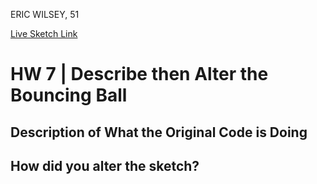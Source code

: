 ERIC WILSEY, 51

[Live Sketch Link](https://ewilsey.github.io/120-work/hw-7/)


# HW 7 | Describe then Alter the Bouncing Ball

## Description of What the Original Code is Doing

<!--

Description of original code.

The original code is painting an algorithmic sketch with a bouncing ball
acting as a continuous paint brush stroke, while remaining in the confines of
the canvas.  

Why is it working the way it is?

The closer you click to 0,0 the slower the ball moves -
creating a thicker more solid line, the further away you click from 0,0 the
faster the ball moves - creating a trailing effect. You can exploit this
feature to alter the painting while having minimum impact on the  direction of
the ball.

What does each line do?

Lines 3 thru 10 creates the 'ball' variable and establishes its parameters.
Lines 12 thru 15 establish the setup function and creates a canvas w/ white bg.
Line 19 draw function starts.
Lines 21 and 22 creates 'Boolean Statements'.
Lines 25 thru 30 are the 'If Statements'.
Line 32 fill object white.
line 33 create object ellipse.
line 34 end draw function.
line 36 establish mouse press function.
line 37 and 38 maps mouse press functions for x and y.
line 39 ends mouse press function.

How can you make the ball change direction?

You can change direction by clicking directly on the ball, or by clicking on the
canvas. Clicking on the ball has a more drastic impact on the ball's direction
and will also impact the speed of said ball; likewise, clicking on the canvas
has a more drastic impact on the speed of the ball but will also slightly
impact the ball's direction.

-->


## How did you alter the sketch?

<!--

Line 13 was changed to make the canvas full screen.
Line 14 changed the background color to light blue using color picker.
Line 17 was deleted to shorted the gap between setup and draw to 2 lines.


-->
